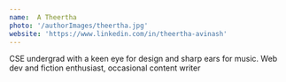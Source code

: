 ```yaml
---
name:  A Theertha
photo: '/authorImages/theertha.jpg'
website: 'https://www.linkedin.com/in/theertha-avinash'
---
```

CSE undergrad with a keen eye for design and sharp ears for music. Web dev and fiction enthusiast, occasional content writer